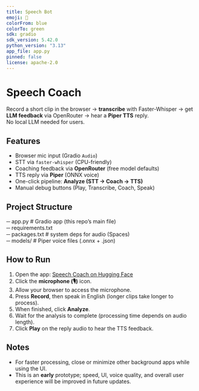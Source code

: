```yaml
---
title: Speech Bot
emoji: 🏃
colorFrom: blue
colorTo: green
sdk: gradio
sdk_version: 5.42.0
python_version: "3.13"
app_file: app.py
pinned: false
license: apache-2.0
---
```


# Speech Coach

Record a short clip in the browser -> **transcribe** with Faster-Whisper -> get **LLM feedback** via OpenRouter -> hear a **Piper TTS** reply.  
No local LLM needed for users.

## Features
- Browser mic input (Gradio `Audio`)
- STT via `faster-whisper` (CPU-friendly)
- Coaching feedback via **OpenRouter** (free model defaults)
- TTS reply via **Piper** (ONNX voice)
- One-click pipeline: **Analyze (STT → Coach → TTS)**
- Manual debug buttons (Play, Transcribe, Coach, Speak)

## Project Structure
─ app.py # Gradio app (this repo’s main file)  
─ requirements.txt  
─ packages.txt # system deps for audio (Spaces)  
─ models/ # Piper voice files (.onnx + .json)  

## How to Run

1. Open the app: [Speech Coach on Hugging Face](https://huggingface.co/spaces/Mashroor14/Speech-Coach)
2. Click the **microphone (🎙️)** icon.
3. Allow your browser to access the microphone.
4. Press **Record**, then speak in English (longer clips take longer to process).
5. When finished, click **Analyze**.
6. Wait for the analysis to complete (processing time depends on audio length).
7. Click **Play** on the reply audio to hear the TTS feedback.

## Notes

* For faster processing, close or minimize other background apps while using the UI.
* This is an **early** prototype; speed, UI, voice quality, and overall user experience will be improved in future updates.
